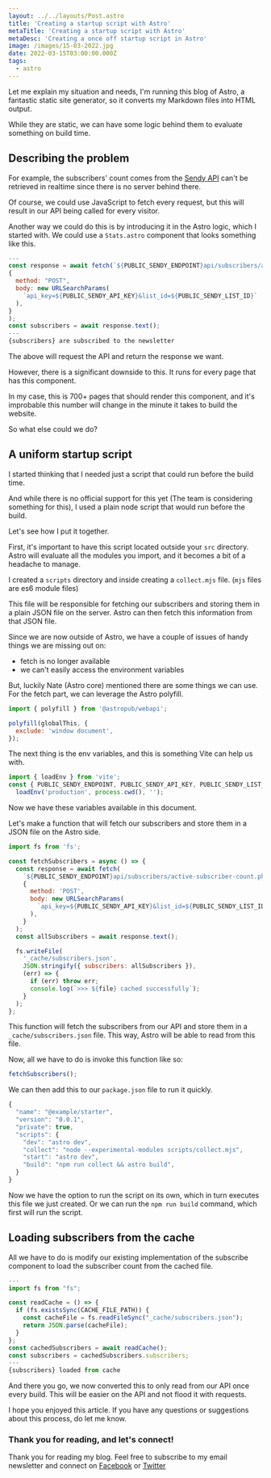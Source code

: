 ```yaml
---
layout: ../../layouts/Post.astro
title: 'Creating a startup script with Astro'
metaTitle: 'Creating a startup script with Astro'
metaDesc: 'Creating a once off startup script in Astro'
image: /images/15-03-2022.jpg
date: 2022-03-15T03:00:00.000Z
tags:
  - astro
---
```


Let me explain my situation and needs, I'm running this blog of Astro, a fantastic static site generator, so it converts my Markdown files into HTML output.

While they are static, we can have some logic behind them to evaluate something on build time.

## Describing the problem

For example, the subscribers' count comes from the [Sendy API](https://daily-dev-tips.com/posts/loading-the-total-sendy-subscribers/) can't be retrieved in realtime since there is no server behind there.

Of course, we could use JavaScript to fetch every request, but this will result in our API being called for every visitor.

Another way we could do this is by introducing it in the Astro logic, which I started with.
We could use a `Stats.astro` component that looks something like this.

```js
---
const response = await fetch(`${PUBLIC_SENDY_ENDPOINT}api/subscribers/active-subscriber-count.php`,
{
  method: "POST",
  body: new URLSearchParams(
    `api_key=${PUBLIC_SENDY_API_KEY}&list_id=${PUBLIC_SENDY_LIST_ID}`
  ),
}
);
const subscribers = await response.text();
---
{subscribers} are subscribed to the newsletter
```

The above will request the API and return the response we want.

However, there is a significant downside to this. It runs for every page that has this component.

In my case, this is 700+ pages that should render this component, and it's improbable this number will change in the minute it takes to build the website.

So what else could we do?

## A uniform startup script

I started thinking that I needed just a script that could run before the build time.

And while there is no official support for this yet (The team is considering something for this), I used a plain node script that would run before the build.

Let's see how I put it together.

First, it's important to have this script located outside your `src` directory. Astro will evaluate all the modules you import, and it becomes a bit of a headache to manage.

I created a `scripts` directory and inside creating a `collect.mjs` file. (`mjs` files are es6 module files)

This file will be responsible for fetching our subscribers and storing them in a plain JSON file on the server. Astro can then fetch this information from that JSON file.

Since we are now outside of Astro, we have a couple of issues of handy things we are missing out on:

- fetch is no longer available
- we can't easily access the environment variables

But, luckily Nate (Astro core) mentioned there are some things we can use. For the fetch part, we can leverage the Astro polyfill.

```js
import { polyfill } from '@astropub/webapi';

polyfill(globalThis, {
  exclude: 'window document',
});
```

The next thing is the env variables, and this is something Vite can help us with.

```js
import { loadEnv } from 'vite';
const { PUBLIC_SENDY_ENDPOINT, PUBLIC_SENDY_API_KEY, PUBLIC_SENDY_LIST_ID } =
  loadEnv('production', process.cwd(), '');
```

Now we have these variables available in this document.

Let's make a function that will fetch our subscribers and store them in a JSON file on the Astro side.

```js
import fs from 'fs';

const fetchSubscribers = async () => {
  const response = await fetch(
    `${PUBLIC_SENDY_ENDPOINT}api/subscribers/active-subscriber-count.php`,
    {
      method: 'POST',
      body: new URLSearchParams(
        `api_key=${PUBLIC_SENDY_API_KEY}&list_id=${PUBLIC_SENDY_LIST_ID}`
      ),
    }
  );
  const allSubscribers = await response.text();

  fs.writeFile(
    '_cache/subscribers.json',
    JSON.stringify({ subscribers: allSubscribers }),
    (err) => {
      if (err) throw err;
      console.log(`>>> ${file} cached successfully`);
    }
  );
};
```

This function will fetch the subscribers from our API and store them in a `_cache/subscribers.json` file.
This way, Astro will be able to read from this file.

Now, all we have to do is invoke this function like so:

```js
fetchSubscribers();
```

We can then add this to our `package.json` file to run it quickly.

```js
{
  "name": "@example/starter",
  "version": "0.0.1",
  "private": true,
  "scripts": {
    "dev": "astro dev",
    "collect": "node --experimental-modules scripts/collect.mjs",
    "start": "astro dev",
    "build": "npm run collect && astro build",
  }
}
```

Now we have the option to run the script on its own, which in turn executes this file we just created.
Or we can run the `npm run build` command, which first will run the script.

## Loading subscribers from the cache

All we have to do is modify our existing implementation of the subscribe component to load the subscriber count from the cached file.

```js
---
import fs from "fs";

const readCache = () => {
  if (fs.existsSync(CACHE_FILE_PATH)) {
    const cacheFile = fs.readFileSync("_cache/subscribers.json");
    return JSON.parse(cacheFile);
  }
};
const cachedSubscribers = await readCache();
const subscribers = cachedSubscribers.subscribers;
---
{subscribers} loaded from cache
```

And there you go, we now converted this to only read from our API once every build. This will be easier on the API and not flood it with requests.

I hope you enjoyed this article. If you have any questions or suggestions about this process, do let me know.

### Thank you for reading, and let's connect!

Thank you for reading my blog. Feel free to subscribe to my email newsletter and connect on [Facebook](https://www.facebook.com/DailyDevTipsBlog) or [Twitter](https://twitter.com/DailyDevTips1)
